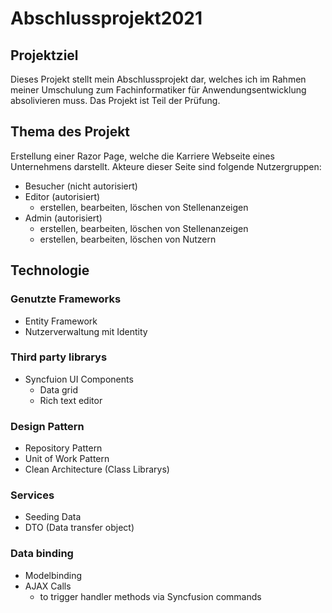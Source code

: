 # Abschlussprojekt2021
## Projektziel
Dieses Projekt stellt mein Abschlussprojekt dar, welches ich im Rahmen meiner Umschulung zum Fachinformatiker für 
Anwendungsentwicklung absolivieren muss. Das Projekt ist Teil der Prüfung.

## Thema des Projekt
Erstellung einer Razor Page, welche die Karriere Webseite eines Unternehmens darstellt. Akteure dieser Seite sind folgende Nutzergruppen:
- Besucher (nicht autorisiert)
- Editor (autorisiert)
  - erstellen, bearbeiten, löschen von Stellenanzeigen
- Admin (autorisiert)
  - erstellen, bearbeiten, löschen von Stellenanzeigen
  - erstellen, bearbeiten, löschen von Nutzern

## Technologie
### Genutzte Frameworks
- Entity Framework
- Nutzerverwaltung mit Identity

### Third party librarys
- Syncfuion UI Components
  - Data grid
  - Rich text editor

### Design Pattern
- Repository Pattern
- Unit of Work Pattern
- Clean Architecture (Class Librarys)

### Services
- Seeding Data
- DTO (Data transfer object)

### Data binding
- Modelbinding
- AJAX Calls
  - to trigger handler methods via Syncfusion commands
